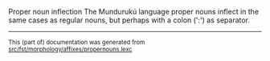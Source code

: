 Proper noun inflection
The Mundurukú language proper nouns inflect in the same cases as regular
nouns, but perhaps with a colon (':') as separator.

* * *

<small>This (part of) documentation was generated from [src/fst/morphology/affixes/propernouns.lexc](https://github.com/giellalt/lang-myu/blob/main/src/fst/morphology/affixes/propernouns.lexc)</small>

